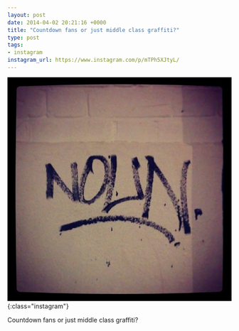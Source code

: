 ```yaml
---
layout: post
date: 2014-04-02 20:21:16 +0000
title: "Countdown fans or just middle class graffiti?"
type: post
tags:
- instagram
instagram_url: https://www.instagram.com/p/mTPh5XJtyL/
---
```


![Instagram - mTPh5XJtyL](/assets/mTPh5XJtyL.jpg){:class="instagram"}

Countdown fans or just middle class graffiti?
